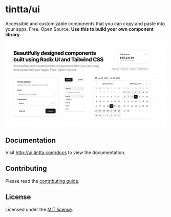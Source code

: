 # tintta/ui

Accessible and customizable components that you can copy and paste into your apps. Free. Open Source. **Use this to build your own component library**.

![hero](apps/www/public/og.jpg)

## Documentation

Visit http://ui.tintta.com/docs to view the documentation.

## Contributing

Please read the [contributing guide](/CONTRIBUTING.md).

## License

Licensed under the [MIT license](https://github.com/tintta/ui/blob/main/LICENSE.md).
